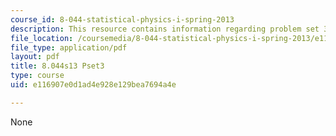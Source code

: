 ```yaml
---
course_id: 8-044-statistical-physics-i-spring-2013
description: This resource contains information regarding problem set 3.
file_location: /coursemedia/8-044-statistical-physics-i-spring-2013/e116907e0d1ad4e928e129bea7694a4e_MIT8_044S13_ps3.pdf
file_type: application/pdf
layout: pdf
title: 8.044s13 Pset3
type: course
uid: e116907e0d1ad4e928e129bea7694a4e

---
```

None